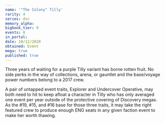 ```yaml
---
name: '"The Colony" Tilly'
rarity: 4
series: dsc
memory_alpha:
bigbook_tier: 9
events: 0
in_portal:
date: 10/12/2020
obtained: Event
mega: true
published: true
---
```


Three years of waiting for a purple Tilly variant has borne rotten fruit. No side perks in the way of collections, arena, or gauntlet and the base/voyage power numbers belong to a 2017 crew.

A pair of untapped event traits, Explorer and Undercover Operative, may both need to hit to keep afloat a character in Tilly who has only averaged one event per year outside of the protective covering of Discovery megas. As the #19, #15, and #16 base for those three traits, it may take the right featured crew to produce enough ENG seats in any given faction event to make her worth thawing.
